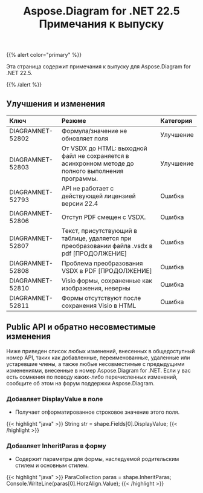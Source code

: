 ﻿---
title: Aspose.Diagram for .NET 22.5 Примечания к выпуску
type: docs
weight: 23
url: /ru/net/aspose-diagram-for-net-22-5-release-notes/
---
{{% alert color="primary" %}} 

Эта страница содержит примечания к выпуску для Aspose.Diagram for .NET 22.5.

{{% /alert %}} 
## **Улучшения и изменения**

|**Ключ**|**Резюме**|**Категория**|
|:- |:- |:- |
|DIAGRAMNET-52802|Формула/значение не обновляет поля|Улучшение|
|DIAGRAMNET-52803|От VSDX до HTML: выходной файл не сохраняется в асинхронном методе до полного выполнения программы.|Улучшение|
|DIAGRAMNET-52793|API не работает с действующей лицензией версии 22.4|Ошибка|
|DIAGRAMNET-52806|Отступ PDF смещен с VSDX.|Ошибка|
|DIAGRAMNET-52807|Текст, присутствующий в таблице, удаляется при преобразовании файла .vsdx в pdf [ПРОДОЛЖЕНИЕ]|Ошибка|
|DIAGRAMNET-52808|Проблема преобразования VSDX в PDF [ПРОДОЛЖЕНИЕ]|Ошибка|
|DIAGRAMNET-52810|Visio формы, сохраненные как изображения, неверны|Ошибка|
|DIAGRAMNET-52811|Формы отсутствуют после сохранения Visio в HTML|Ошибка|

## **Public API и обратно несовместимые изменения**
Ниже приведен список любых изменений, внесенных в общедоступный номер API, таких как добавленные, переименованные, удаленные или устаревшие члены, а также любые несовместимые с предыдущими изменениями, внесенные в номер Aspose.Diagram for .NET. Если у вас есть сомнения по поводу каких-либо перечисленных изменений, сообщите об этом на форум поддержки Aspose.Diagram.
### **Добавляет DisplayValue в поле**
- Получает отформатированное строковое значение этого поля.

{{< highlight "java" >}}
String str = shape.Fields[0].DisplayValue;
{{< /highlight >}}

### **Добавляет InheritParas в форму**
- Содержит параметры для формы, наследуемой родительским стилем и основным стилем.

{{< highlight "java" >}}
ParaCollection paras = shape.InheritParas;
Console.WriteLine(paras[0].HorzAlign.Value);
{{< /highlight >}}